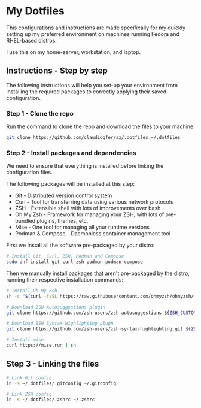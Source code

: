# My Dotfiles

This configurations and instructions are made specifically for my quickly setting up my preferred environment on machines running Fedora and RHEL-based distros. 

I use this on my home-server, workstation, and laptop.

## Instructions - Step by step

The following instructions will help you set-up your environment from installing the required packages to correctly applying their saved configuration.

### Step 1 - Clone the repo

Run the command to clone the repo and download the files to your machine

```bash
git clone https://github.com/claudiogferraz/.dotfiles ~/.dotfiles
```


### Step 2 - Install packages and dependencies

We need to ensure that everything is installed before linking the configuration files.

The following packages will be installed at this step:

- Git - Distributed version control system
- Curl -  Tool for transferring data using various network protocols
- ZSH - Extensible shell with lots of improvements over bash
- Oh My Zsh - Framework for managing your ZSH, with lots of pre-bundled plugins, themes, etc.
- Mise - One tool for managing all your runtime versions
- Podman & Compose - Daemonless container management tool

First we Install all the software pre-packaged by your distro:

```bash
# Install Git, Curl, ZSH, Podman and Compose
sudo dnf install git curl zsh podman podman-compose 
```

Then we manually install packages that aren't pre-packaged by the distro, running their respective installation commands:

```bash
# Install Oh My Zsh
sh -c "$(curl -fsSL https://raw.githubusercontent.com/ohmyzsh/ohmyzsh/master/tools/install.sh)"

# Download ZSH Autosuggestions plugin
git clone https://github.com/zsh-users/zsh-autosuggestions ${ZSH_CUSTOM:-~/.oh-my-zsh/custom}/plugins/zsh-autosuggestions

# Download ZSH Syntax Highlighting plugn
git clone https://github.com/zsh-users/zsh-syntax-highlighting.git ${ZSH_CUSTOM:-~/.oh-my-zsh/custom}/plugins/zsh-syntax-highlighting
```

```bash
# Install mise
curl https://mise.run | sh
```

## Step 3 - Linking the files

```bash
# Link Git config
ln -s ~/.dotfiles/.gitconfig ~/.gitconfig

# Link ZSH config
ln -s ~/.dotfiles/.zshrc ~/.zshrc
```

